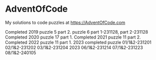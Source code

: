 # AdventOfCode

My solutions to code puzzles at https://AdventOfCode.com

Completed 2019 puzzle 5 part 2.  puzzle 6 part 1-231128, part 2-231128
Completed 2020 puzzle 17 part 1.
Completed 2021 puzzle 11 part 2.
Completed 2022 puzzle 11 part 1.
2023 completed puzzle 01/1&2-231201 02/1&2-231202 03/1&2-231204
2023 06/1&2-231214  07/1&2-231223  08/1&2-240105
